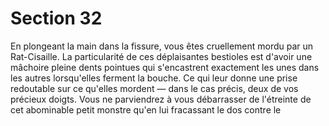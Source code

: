 # Section 32

En plongeant la main dans la fissure, vous êtes cruellement 
mordu par un Rat-Cisaille. La particularité de ces déplaisantes 
bestioles est d'avoir une mâchoire pleine dents pointues qui 
s'encastrent exactement les unes dans les autres lorsqu'elles 
ferment la bouche. Ce qui leur donne une prise redoutable sur ce 
qu'elles mordent — dans le cas précis, deux de vos précieux 
doigts. Vous ne parviendrez à vous débarrasser de l'étreinte de 
cet abominable petit monstre qu'en lui fracassant le dos contre le